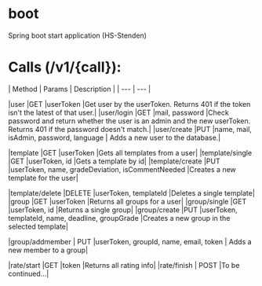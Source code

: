 # boot
Spring boot start application (HS-Stenden)




# Calls (/v1/{call}):		

| Method | Params | Description |
| --- | --- |

|user						|GET			|userToken				|Get user by the userToken. Returns 401 if the token isn't the latest of that user.|
|user/login			|GET			|mail, password		|Check password and return whether the user is an admin and the new userToken.
																Returns 401 if the password doesn't match.|
|user/create		|PUT			|name, mail, isAdmin, password, language |	Adds a new user to the database.|

|template					|GET			|userToken				|Gets all templates from a user|
|template/single				|GET			|userToken, id			|Gets a template by id|
|template/create				|PUT			|userToken, name,	gradeDeviation, isCommentNeeded	|Creates a new template for the user|

|template/delete				|DELETE		|userToken, templateId	|Deletes a single template|
|group						|GET			|userToken				|Returns all groups for a user|
|group/single				|GET			|userToken, id			|Returns a single group|
|group/create				|PUT			|userToken, templateId, name, deadline, groupGrade	|Creates a new group in the selected template|

|group/addmember			|	PUT			|userToken, groupId, name, email, token |		Adds a new member to a group|

|rate/start					|GET			|token					|Returns all rating info|
|rate/finish				|	POST		|To be continued...|
